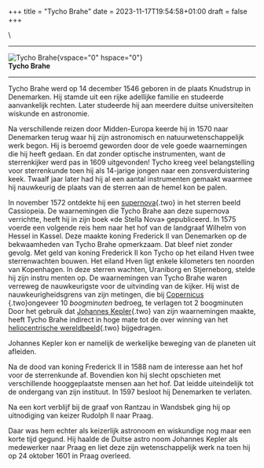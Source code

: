 +++
title = "Tycho Brahe"
date = 2023-11-17T19:54:58+01:00
draft = false
+++

\

  -----------------------------------------------------------------------
  ![Tycho Brahe](plaatjes/brahe.gif){vspace="0" hspace="0"}\
  **Tycho Brahe**

  -----------------------------------------------------------------------

Tycho Brahe werd op 14 december 1546 geboren in de plaats Knudstrup in
Denemarken. Hij stamde uit een rijke adellijke familie en studeerde
aanvankelijk rechten. Later studeerde hij aan meerdere duitse
universiteiten wiskunde en astronomie.

Na verschillende reizen door Midden-Europa keerde hij in 1570 naar
Denemarken terug waar hij zijn astronomisch en natuurwetenschappelijk
werk begon. Hij is beroemd geworden door de vele goede waarnemingen die
hij heeft gedaan. En dat zonder optische instrumenten, want de
sterrenkijker werd pas in 1609 uitgevonden! Tycho kreeg veel
belangstelling voor sterrenkunde toen hij als 14-jarige jongen naar een
zonsverduistering keek. Twaalf jaar later had hij al een aantal
instrumenten gemaakt waarmee hij nauwkeurig de plaats van de sterren aan
de hemel kon be palen.

In november 1572 ontdekte hij een [supernova](supernova.html){.two} in
het sterren beeld Cassiopeia. De waarnemingen die Tycho Brahe aan deze
supernova verrichtte, heeft hij in zijn boek «de Stella Nova»
gepubliceerd. In 1575 voerde een volgende reis hem naar het hof van de
landgraaf Wilhelm von Hessel in Kassel. Deze maakte koning Frederick II
van Denemarken op de bekwaamheden van Tycho Brahe opmerkzaam. Dat bleef
niet zonder gevolg. Met geld van koning Frederick II kon Tycho op het
eiland Hven twee sterrenwachten bouwen. Het eiland Hven ligt enkele
kilometers ten noorden van Kopenhagen. In deze sterren wachten,
Uraniborg en Stjerneborg, stelde hij zijn instru menten op. De
waarnemingen van Tycho Brahe waren verreweg de nauwkeurigste voor de
uitvinding van de kijker. Hij wist de nauwkeurigheidsgrens van zijn
metingen, die bij [Copernicus\
](copernicus.html){.two}ongeveer 10 *boogminuten* bedroeg, te verlagen
tot 2 boogminuten Door het gebruik dat [Johannes
Kepler](kepler.html){.two} van zijn waarnemingen maakte, heeft Tycho
Brahe indirect in hoge mate tot de over winning van het [heliocentrische
wereldbeeld](heliocentrisch.html){.two} bijgedragen.

Johannes Kepler kon er namelijk de werkelijke beweging van de planeten
uit afleiden.

Na de dood van koning Frederick II in 1588 nam de interesse aan het hof
voor de sterrenkunde af. Bovendien kon hij slecht opschieten met
verschillende hooggeplaatste mensen aan het hof. Dat leidde uiteindelijk
tot de ondergang van zijn instituut. In 1597 besloot hij Denemarken te
verlaten.

Na een kort verblijf bij de graaf von Rantzau in Wandsbek ging hij op
uitnodiging van keizer Rudolph II naar Praag.

Daar was hem echter als keizerlijk astronoom en wiskundige nog maar een
korte tijd gegund. Hij haalde de Duitse astro noom Johannes Kepler als
medewerker naar Praag en liet deze zijn wetenschappelijk werk na toen
hij op 24 oktober 1601 in Praag overleed.
